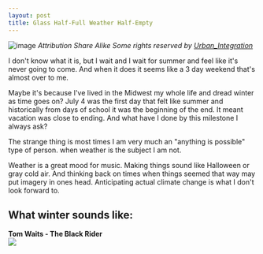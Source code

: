 ```yaml
---
layout: post
title: Glass Half-Full Weather Half-Empty
---
```


![image](https://farm8.staticflickr.com/7338/16295109489_17602bd8d9_c.jpg)
<cite>Attribution Share Alike Some rights reserved by <a href="https://flic.kr/p/qPWGkB" target="_blank">Urban_Integration</a></cite>

I don't know what it is, but I wait and I wait for summer and feel like it's never going to come. And when it does it seems like a 3 day weekend that's almost over to me. 

Maybe it's because I've lived in the Midwest my whole life and dread winter as time goes on? July 4 was the first day that felt like summer and historically from days of school it was the beginning of the end. It meant vacation was close to ending. And what have I done by this milestone I always ask?

The strange thing is most times I am very much an "anything is possible" type of person. when weather is the subject I am not. 

Weather is a great mood for music. Making things sound like Halloween or gray cold air. And thinking back on times when things seemed that way may put imagery in ones head. Anticipating actual climate change is what I don't look forward to. 

What winter sounds like:
---
**Tom Waits - The Black Rider**<br/>
<a href="http://www.amazon.com/gp/product/B000W29AXO/ref=as_li_tl?ie=UTF8&camp=1789&creative=390957&creativeASIN=B000W29AXO&linkCode=as2&tag=lorsmus-20&linkId=2Q5XW2LBB5O3SNCE"><img border="0" src="http://ws-na.amazon-adsystem.com/widgets/q?_encoding=UTF8&ASIN=B000W29AXO&Format=_SL250_&ID=AsinImage&MarketPlace=US&ServiceVersion=20070822&WS=1&tag=lorsmus-20" ></a><img src="http://ir-na.amazon-adsystem.com/e/ir?t=lorsmus-20&l=as2&o=1&a=B000W29AXO" width="1" height="1" border="0" alt="" style="border:none !important; margin:0px !important;" />


